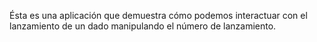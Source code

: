 Ésta es una aplicación que demuestra cómo podemos interactuar con el lanzamiento de un dado manipulando el número de lanzamiento.